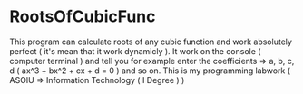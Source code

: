 # RootsOfCubicFunc

This program can calculate roots of any cubic function and work absolutely perfect ( it's mean that it work dynamicly ). 
It work on the console ( computer terminal ) and tell you for example enter the coefficients => a, b, c, d ( ax^3 + bx^2 + cx + d = 0 )
and so on. This is my programming labwork ( ASOIU => Information Technology ( I Degree ) )
